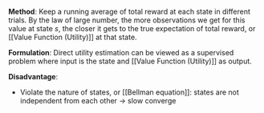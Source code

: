 **Method**: Keep a running average of total reward at each state in different trials. By the law of large number, the more observations we get for this value at state $s$, the closer it gets to the true expectation of total reward, or [[Value Function (Utility)]] at that state.

**Formulation**: Direct utility estimation can be viewed as a supervised problem where input is the state and [[Value Function (Utility)]] as output.

**Disadvantage**:
- Violate the nature of states, or [[Bellman equation]]: states are not independent from each other -> slow converge